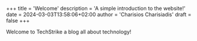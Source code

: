 +++
title = 'Welcome'
description = 'A simple introduction to the website!'
date = 2024-03-03T13:58:06+02:00
author = 'Charisios Charisiadis'
draft = false
+++

Welcome to TechStrike a blog all about technology!
